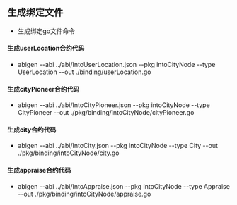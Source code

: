 ## 生成绑定文件

- 生成绑定go文件命令

#### 生成userLocation合约代码

- abigen --abi ../abi/IntoUserLocation.json --pkg intoCityNode --type UserLocation --out ./binding/userLocation.go

#### 生成cityPioneer合约代码

- abigen --abi ../abi/IntoCityPioneer.json --pkg intoCityNode --type CityPioneer --out ./pkg/binding/intoCityNode/cityPioneer.go

#### 生成city合约代码

- abigen --abi ../abi/IntoCity.json --pkg intoCityNode --type City --out ./pkg/binding/intoCityNode/city.go

#### 生成appraise合约代码

- abigen --abi ../abi/IntoAppraise.json --pkg intoCityNode --type Appraise --out ./pkg/binding/intoCityNode/appraise.go